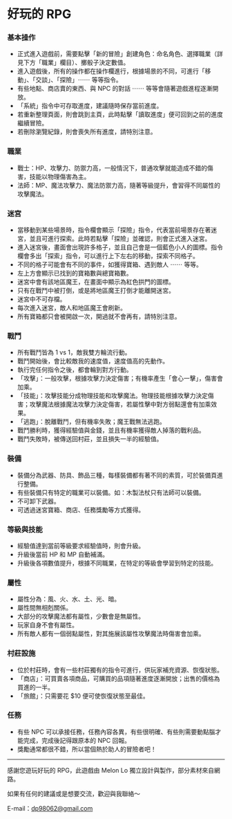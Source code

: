 # 好玩的 RPG

### 基本操作

- 正式進入遊戲前，需要點擊「新的冒險」創建角色：命名角色、選擇職業（詳見下方「職業」欄目）、擲骰子決定數值。
- 進入遊戲後，所有的操作都在操作欄進行，根據場景的不同，可進行「移動」、「交談」、「探險」⋯⋯ 等等指令。
- 有些地點、商店賣的東西、與 NPC 的對話 ⋯⋯ 等等會隨著遊戲進程逐漸開放。
- 「系統」指令中可存取進度，建議隨時保存當前進度。
- 若重新整理頁面，則會跳到主頁，此時點擊「讀取進度」便可回到之前的進度繼續冒險。
- 若刪除瀏覽紀錄，則會喪失所有進度，請特別注意。

### 職業

- 戰士：HP、攻擊力、防禦力高，一般情況下，普通攻擊就能造成不錯的傷害，技能以物理傷害為主。
- 法師：MP、魔法攻擊力、魔法防禦力高，隨著等級提升，會習得不同屬性的攻擊魔法。

### 迷宮

- 當移動到某些場景時，指令欄會顯示「探險」指令，代表當前場景存在著迷宮，並且可進行探索。此時若點擊「探險」並確認，則會正式進入迷宮。
- 進入迷宮後，畫面會出現許多格子，並且自己會是一個藍色小人的圖標。指令欄會多出「探索」指令，可以進行上下左右的移動，探索不同格子。
- 不同的格子可能會有不同的事件，如獲得寶箱、遇到敵人 ⋯⋯ 等等。
- 左上方會顯示已找到的寶箱數與總寶箱數。
- 迷宮中會有該地區魔王，在畫面中顯示為紅色拱門的圖標。
- 只有在戰鬥中被打倒，或是將地區魔王打倒才能離開迷宮。
- 迷宮中不可存檔。
- 每次進入迷宮，敵人和地區魔王會刷新。
- 所有寶箱都只會被開啟一次，開過就不會再有，請特別注意。

### 戰鬥

- 所有戰鬥皆為 1 vs 1，敵我雙方輪流行動。
- 戰鬥開始後，會比較敵我的速度值，速度值高的先動作。
- 執行完任何指令之後，都會輪到對方行動。
- 「攻擊」：一般攻擊，根據攻擊力決定傷害；有機率產生「會心一擊」，傷害會加乘。
- 「技能」：攻擊技能分成物理技能和攻擊魔法。物理技能根據攻擊力決定傷害；攻擊魔法根據魔法攻擊力決定傷害，若屬性擊中對方弱點還會有加乘效果。
- 「逃跑」：脫離戰鬥，但有機率失敗；魔王戰無法逃跑。
- 戰鬥勝利時，獲得經驗值與金錢，並且有機率獲得敵人掉落的戰利品。
- 戰鬥失敗時，被傳送回村莊，並且損失一半的經驗值。

### 裝備

- 裝備分為武器、防具、飾品三種，每樣裝備都有著不同的素質，可於裝備頁進行整備。
- 有些裝備只有特定的職業可以裝備。如：木製法杖只有法師可以裝備。
- 不可卸下武器。
- 可透過迷宮寶箱、商店、任務獎勵等方式獲得。

### 等級與技能

- 經驗值達到當前等級要求經驗值時，則會升級。
- 升級後當前 HP 和 MP 自動補滿。
- 升級後各項數值提升，根據不同職業，在特定的等級會學習到特定的技能。

### 屬性

- 屬性分為：風、火、水、土、光、暗。
- 屬性間無相剋關係。
- 大部分的攻擊魔法都有屬性，少數會是無屬性。
- 玩家自身不會有屬性。
- 所有敵人都有一個弱點屬性，對其施展該屬性攻擊魔法時傷害會加乘。

### 村莊設施

- 位於村莊時，會有一些村莊獨有的指令可進行，供玩家補充資源、恢復狀態。
- 「商店」：可買賣各項商品，可購買的品項隨著進度逐漸開放；出售的價格為買進的一半。
- 「旅館」：只需要花 $10 便可使恢復狀態至最佳。

### 任務

- 有些 NPC 可以承接任務，任務內容各異，有些很明確、有些則需要動點腦才能完成，完成後記得跟原本的 NPC 回報。
- 獎勵通常都很不錯，所以當個熱於助人的冒險者吧！

---

感謝您遊玩好玩的 RPG，此遊戲由 Melon Lo 獨立設計與製作，部分素材來自網路。

如果有任何的建議或是想要交流，歡迎與我聯絡～

E-mail：dp98062@gmail.com
